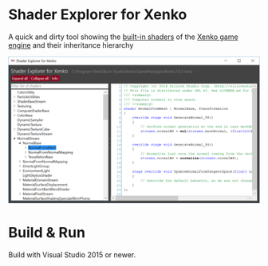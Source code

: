 # Shader Explorer for Xenko
A quick and dirty tool showing the [built-in shaders](http://doc.xenko.com/latest/manual/graphics/effects-and-shaders/shading-language/index.html) of the [Xenko game engine](http://www.xenko.com) and their inheritance hierarchy

<img src="XenkoShaderExplorer/Assets/Screenshot.png" alt="Screenshot" width="700px"/>

# Build & Run
Build with Visual Studio 2015 or newer.
